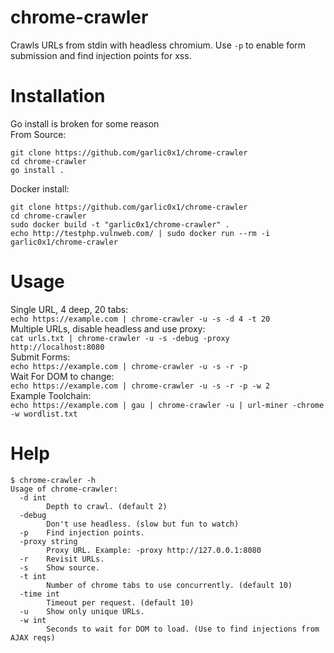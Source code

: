 # chrome-crawler
Crawls URLs from stdin with headless chromium.  Use `-p` to enable form submission and find injection points for xss.  

# Installation
Go install is broken for some reason  
From Source:  
```
git clone https://github.com/garlic0x1/chrome-crawler
cd chrome-crawler
go install .
```
Docker install:  
```
git clone https://github.com/garlic0x1/chrome-crawler
cd chrome-crawler
sudo docker build -t "garlic0x1/chrome-crawler" .
echo http://testphp.vulnweb.com/ | sudo docker run --rm -i garlic0x1/chrome-crawler
```

# Usage
Single URL, 4 deep, 20 tabs:  
`echo https://example.com | chrome-crawler -u -s -d 4 -t 20`  
Multiple URLs, disable headless and use proxy:  
`cat urls.txt | chrome-crawler -u -s -debug -proxy http://localhost:8080`  
Submit Forms:  
`echo https://example.com | chrome-crawler -u -s -r -p`  
Wait For DOM to change:  
`echo https://example.com | chrome-crawler -u -s -r -p -w 2`  
Example Toolchain:  
`echo https://example.com | gau | chrome-crawler -u | url-miner -chrome -w wordlist.txt`  

# Help
```
$ chrome-crawler -h
Usage of chrome-crawler:
  -d int
    	Depth to crawl. (default 2)
  -debug
    	Don't use headless. (slow but fun to watch)
  -p	Find injection points.
  -proxy string
    	Proxy URL. Example: -proxy http://127.0.0.1:8080
  -r	Revisit URLs.
  -s	Show source.
  -t int
    	Number of chrome tabs to use concurrently. (default 10)
  -time int
    	Timeout per request. (default 10)
  -u	Show only unique URLs.
  -w int
    	Seconds to wait for DOM to load. (Use to find injections from AJAX reqs)
```
